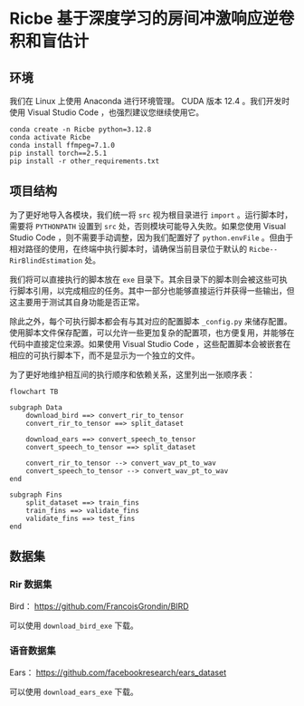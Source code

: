 # Ricbe 基于深度学习的房间冲激响应逆卷积和盲估计

## 环境

我们在 Linux 上使用 Anaconda 进行环境管理。 CUDA 版本 12.4 。我们开发时使用 Visual Studio Code ，也强烈建议您继续使用它。

```shell
conda create -n Ricbe python=3.12.8
conda activate Ricbe
conda install ffmpeg=7.1.0
pip install torch==2.5.1
pip install -r other_requirements.txt
```

## 项目结构

为了更好地导入各模块，我们统一将 `src` 视为根目录进行 `import` 。运行脚本时，需要将 `PYTHONPATH` 设置到 `src` 处，否则模块可能导入失败。如果您使用 Visual Studio Code ，则不需要手动调整，因为我们配置好了 `python.envFile` 。但由于相对路径的使用，在终端中执行脚本时，请确保当前目录位于默认的 `Ricbe--RirBlindEstimation` 处。

我们将可以直接执行的脚本放在 `exe` 目录下。其余目录下的脚本则会被这些可执行脚本引用，以完成相应的任务。其中一部分也能够直接运行并获得一些输出，但这主要用于测试其自身功能是否正常。

除此之外，每个可执行脚本都会有与其对应的配置脚本 `_config.py` 来储存配置。使用脚本文件保存配置，可以允许一些更加复杂的配置项，也方便复用，并能够在代码中直接定位来源。如果使用 Visual Studio Code ，这些配置脚本会被嵌套在相应的可执行脚本下，而不是显示为一个独立的文件。

为了更好地维护相互间的执行顺序和依赖关系，这里列出一张顺序表：

```mermaid
flowchart TB

subgraph Data
    download_bird ==> convert_rir_to_tensor
    convert_rir_to_tensor ==> split_dataset

    download_ears ==> convert_speech_to_tensor
    convert_speech_to_tensor ==> split_dataset

    convert_rir_to_tensor --> convert_wav_pt_to_wav
    convert_speech_to_tensor --> convert_wav_pt_to_wav
end

subgraph Fins
    split_dataset ==> train_fins
    train_fins ==> validate_fins
    validate_fins ==> test_fins
end
```

## 数据集

### Rir 数据集

Bird： https://github.com/FrancoisGrondin/BIRD

可以使用 `download_bird_exe` 下载。

### 语音数据集

Ears： https://github.com/facebookresearch/ears_dataset

可以使用 `download_ears_exe` 下载。
